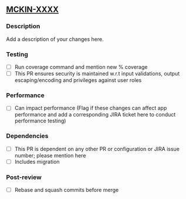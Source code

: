 ## [MCKIN-XXXX](https://edx-wiki.atlassian.net/browse/MCKIN-XXXX)

### Description
Add a description of your changes here.

### Testing
- [ ] Run coverage command and mention new % coverage
- [ ] This PR ensures security is maintained w.r.t input validations, output escaping/encoding and privileges against user roles

### Performance
- [ ] Can impact performance (Flag if these changes can affect app performance and add a corresponding JIRA ticket here to conduct performance testing)

### Dependencies
- [ ] This PR is dependent on any other PR or configuration or JIRA issue number; please mention here
- [ ] Includes migration
 
### Post-review
- [ ] Rebase and squash commits before merge
